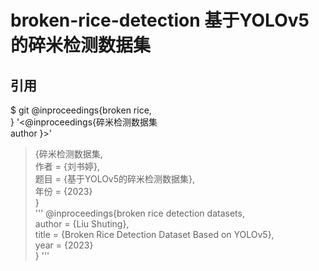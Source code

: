# broken-rice-detection 基于YOLOv5的碎米检测数据集




## 引用  
$ git @inproceedings{broken rice,  
}
'<@inproceedings{碎米检测数据集  
author
}>'  
>{碎米检测数据集,  
>作者 = {刘书婷},  
>题目 = {基于YOLOv5的碎米检测数据集},  
>年份 = {2023}  
>}  
'''
@inproceedings{broken rice detection datasets,  
author      = {Liu Shuting},  
title       = {Broken Rice Detection Dataset Based on YOLOv5},  
year        = {2023}  
}
'''
